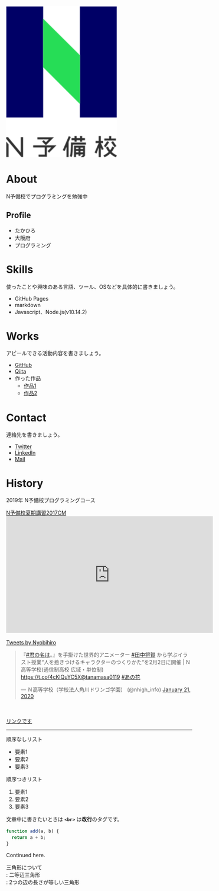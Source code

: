 <img src="fde20fd0-private.png" width="300">

# About
N予備校でプログラミングを勉強中

## Profile
- たかひろ
- 大阪府
- プログラミング

# Skills
使ったことや興味のある言語、ツール、OSなどを具体的に書きましょう。
- GitHub Pages
- markdown
- Javascript、Node.js(v10.14.2)


# Works
アピールできる活動内容を書きましょう。
- [GitHub](https://github.com/nyobikou2019)
- [Qiita](QiitaのURL)
- 作った作品
  - [作品1](作品1のURL)
  - [作品2](作品2のURL)

# Contact
連絡先を書きましょう。
- [Twitter](TwitterプロフィールのURL)
- [LinkedIn](LinkedInプロフィールのURL)
- [Mail](mailto:メールアドレス)

# History
2019年 N予備校プログラミングコース



<script type="application/javascript" src="https://embed.nicovideo.jp/watch/1500362884/script?w=640&h=360"></script><noscript><a href="https://www.nicovideo.jp/watch/1500362884">N予備校夏期講習2017CM</a></noscript>　


<iframe width="560" height="315" src="https://www.youtube.com/embed/5HOIwyth3zE" frameborder="0" allow="accelerometer; autoplay; encrypted-media; gyroscope; picture-in-picture" allowfullscreen></iframe>


<a class="twitter-timeline" data-width="400" data-height="600" data-theme="light" href="https://twitter.com/Nyobihiro?ref_src=twsrc%5Etfw">Tweets by Nyobihiro</a> <script async src="https://platform.twitter.com/widgets.js" charset="utf-8"></script> 



<blockquote class="twitter-tweet"><p lang="ja" dir="ltr">『<a href="https://twitter.com/hashtag/%E5%90%9B%E3%81%AE%E5%90%8D%E3%81%AF?src=hash&amp;ref_src=twsrc%5Etfw">#君の名は</a>。』を手掛けた世界的アニメーター <a href="https://twitter.com/hashtag/%E7%94%B0%E4%B8%AD%E5%B0%86%E8%B3%80?src=hash&amp;ref_src=twsrc%5Etfw">#田中将賀</a> から学ぶイラスト授業“人を惹きつけるキャラクターのつくりかた“を2月2日に開催 | N高等学校(通信制高校 広域・単位制) <a href="https://t.co/4cKlQuYC5X">https://t.co/4cKlQuYC5X</a><a href="https://twitter.com/tanamasa0119?ref_src=twsrc%5Etfw">@tanamasa0119</a> <a href="https://twitter.com/hashtag/%E3%81%82%E3%81%AE%E8%8A%B1?src=hash&amp;ref_src=twsrc%5Etfw">#あの花</a></p>&mdash; Ｎ高等学校（学校法人角川ドワンゴ学園） (@nhigh_info) <a href="https://twitter.com/nhigh_info/status/1219478791702994944?ref_src=twsrc%5Etfw">January 21, 2020</a></blockquote> <script async src="https://platform.twitter.com/widgets.js" charset="utf-8"></script>　
　





[リンクです](https://nnn.ed.nico)





---------------------------------------------  
順序なしリスト
- 要素1
- 要素2
- 要素3

順序つきリスト
1. 要素1
1. 要素2
1. 要素3

文章中に書きたいときは **`<br>`** は**改行**のタグです。  

```js  
function add(a, b) {  
  return a + b;
}
```

   Continued here.   
   
三角形について  
: 二等辺三角形  
: 2つの辺の長さが等しい三角形
